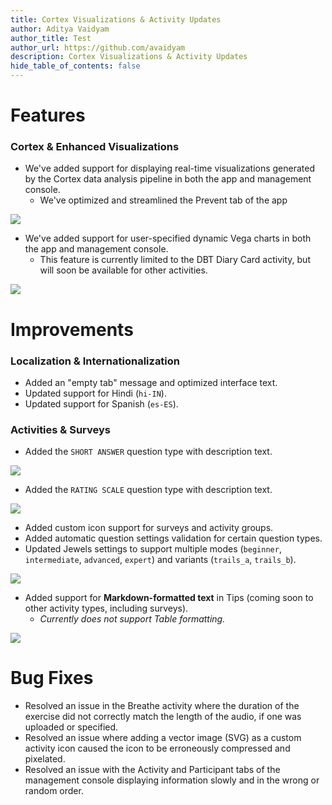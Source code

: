 ```yaml
---
title: Cortex Visualizations & Activity Updates
author: Aditya Vaidyam
author_title: Test
author_url: https://github.com/avaidyam
description: Cortex Visualizations & Activity Updates
hide_table_of_contents: false
---
```


# Features 

### Cortex & Enhanced Visualizations

- We've added support for displaying real-time visualizations generated by the Cortex data analysis pipeline in both the app and management console.
    - We've optimized and streamlined the Prevent tab of the app

![](assets/Screen_Shot_2020-12-01_at_10.07.35_AM.png)

- We've added support for user-specified dynamic Vega charts in both the app and management console.
    - This feature is currently limited to the DBT Diary Card activity, but will soon be available for other activities.

![](assets/Screen_Shot_2020-12-01_at_10.09.53_AM.png)

# Improvements

### Localization & Internationalization

- Added an "empty tab" message and optimized interface text.
- Updated support for Hindi (`hi-IN`).
- Updated support for Spanish (`es-ES`).

### Activities & Surveys

- Added the `SHORT ANSWER` question type with description text.

![](assets/Screen_Shot_2020-12-01_at_10.14.19_AM.png)

- Added the `RATING SCALE` question type with description text.

![](assets/Screen_Shot_2020-12-01_at_10.14.58_AM.png)

- Added custom icon support for surveys and activity groups.
- Added automatic question settings validation for certain question types.
- Updated Jewels settings to support multiple modes (`beginner`, `intermediate`, `advanced`, `expert`) and variants (`trails_a`, `trails_b`).

![](assets/Screen_Shot_2020-12-01_at_10.18.34_AM.png)

- Added support for **Markdown-formatted text** in Tips (coming soon to other activity types, including surveys).
    - *Currently does not support Table formatting.*

![](assets/Screen_Shot_2020-12-01_at_10.32.56_AM.png)

# Bug Fixes

- Resolved an issue in the Breathe activity where the duration of the exercise did not correctly match the length of the audio, if one was uploaded or specified.
- Resolved an issue where adding a vector image (SVG) as a custom activity icon caused the icon to be erroneously compressed and pixelated.
- Resolved an issue with the Activity and Participant tabs of the management console displaying information slowly and in the wrong or random order.
